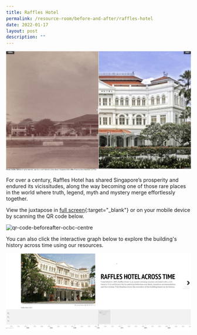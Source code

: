 ```yaml
---
title: Raffles Hotel
permalink: /resource-room/before-and-after/raffles-hotel
date: 2022-01-17
layout: post
description: ""
---
```

[![Alt text for image on Isomer site](/images/before-after-image-raffles-hotel.jpg)](https://go.gov.sg/iyjja0)

For over a century, Raffles Hotel has shared Singapore’s prosperity and endured its vicissitudes, along the way becoming one of those rare places in the world where truth, legend, myth and mystery merge effortlessly together. 

View the juxtapose in [full screen](https://go.gov.sg/iyjja0){:target="_blank"} or on your mobile device by scanning the QR code below.

<img src="/images/qr-code-beforeafter-raffles-hotel.jpg" alt="qr-code-beforeafter-ocbc-centre" style="width:200px;" />

You can also click the interactive graph below to explore the building's history across time using our resources.

[![Alt text for image on Isomer site](/images/raffles-hotel-sample-timeline.jpg)](https://cdn.knightlab.com/libs/timeline3/latest/embed/index.html?source=1TAiR9JxuuWD3JpALf_VtUt1EWRaWIphEwpwRgjm8uc8&font=Default&lang=en&initial_zoom=2&height=650)